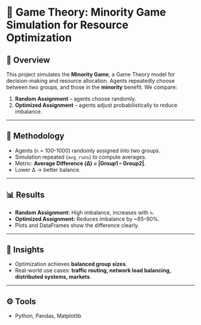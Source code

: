 # 🎯 Game Theory: Minority Game Simulation for Resource Optimization  

## 📌 Overview  
This project simulates the **Minority Game**, a Game Theory model for decision-making and resource allocation. Agents repeatedly choose between two groups, and those in the **minority** benefit. We compare:  
1. **Random Assignment** – agents choose randomly.  
2. **Optimized Assignment** – agents adjust probabilistically to reduce imbalance.  

---

## 📌 Methodology  
- Agents (`n` = 100–1000) randomly assigned into two groups.  
- Simulation repeated (`avg_runs`) to compute averages.  
- Metric: **Average Difference (Δ) = |Group1 – Group2|**.  
- Lower Δ → better balance.  

---

## 📊 Results  
- **Random Assignment:** High imbalance, increases with `n`.  
- **Optimized Assignment:** Reduces imbalance by ~85–90%.  
- Plots and DataFrames show the difference clearly.  

---

## 📌 Insights  
- Optimization achieves **balanced group sizes**.  
- Real-world use cases: **traffic routing, network load balancing, distributed systems, markets**.  

---

## ⚙️ Tools  
- Python, Pandas, Matplotlib  
